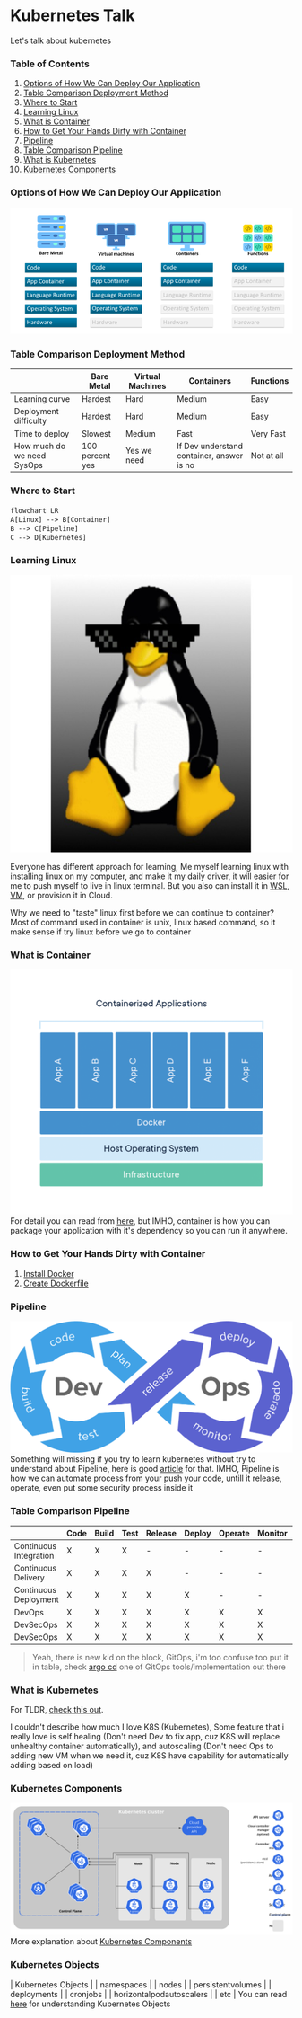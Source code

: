 # **Kubernetes Talk**
Let's talk about kubernetes
### **Table of Contents**
1. [Options of How We Can Deploy Our Application](https://github.com/ludesdeveloper/kubernetes-talk#options-of-how-we-can-deploy-our-application)
2. [Table Comparison Deployment Method](https://github.com/ludesdeveloper/kubernetes-talk#table-comparison-deployment-method)
3. [Where to Start](https://github.com/ludesdeveloper/kubernetes-talk#where-to-start)
4. [Learning Linux](https://github.com/ludesdeveloper/kubernetes-talk#learning-linux)
5. [What is Container](https://github.com/ludesdeveloper/kubernetes-talk#what-is-container)
6. [How to Get Your Hands Dirty with Container](https://github.com/ludesdeveloper/kubernetes-talk#how-to-get-your-hands-dirty-with-container)
7. [Pipeline](https://github.com/ludesdeveloper/kubernetes-talk#pipeline)
8. [Table Comparison Pipeline](https://github.com/ludesdeveloper/kubernetes-talk#table-comparison-pipeline)
9. [What is Kubernetes](https://github.com/ludesdeveloper/kubernetes-talk#what-is-kubernetes)
10. [Kubernetes Components](https://github.com/ludesdeveloper/kubernetes-talk#kubernetes-components)
### **Options of How We Can Deploy Our Application**
![Serverless Evolution](pic/serverless_evolution.png)
### **Table Comparison Deployment Method**
|   | Bare Metal | Virtual Machines | Containers | Functions |
| - | - | - | - | - |
| Learning curve | Hardest  | Hard  | Medium | Easy |
| Deployment difficulty | Hardest  | Hard  | Medium | Easy |
| Time to deploy | Slowest  | Medium  | Fast | Very Fast |
| How much do we need SysOps | 100 percent yes | Yes we need | If Dev understand container, answer is no | Not at all |
### **Where to Start**
```mermaid
flowchart LR
A[Linux] --> B[Container]
B --> C[Pipeline]
C --> D[Kubernetes]
```
### **Learning Linux**

<p align="center">
  <img width="695" height="494" src="pic/linux-thug-life.jpeg">
</p>

Everyone has different approach for learning, Me myself learning linux with installing linux on my computer, and make it my daily driver, it will
easier for me to push myself to live in linux terminal. But you also can install it in [WSL](https://docs.microsoft.com/en-us/windows/wsl/install), 
[VM](https://www.virtualbox.org/), or provision it in Cloud.

Why we need to "taste" linux first before we can continue to container? Most of command used in container is unix, linux based command, so it make sense
if try linux before we go to container
### **What is Container**
![Use containers to Build, Share and Run your applications](pic/container-what-is-container.png)
For detail you can read from [here](https://www.docker.com/resources/what-container), but IMHO, container is how you can package your application
with it's dependency so you can run it anywhere.
### **How to Get Your Hands Dirty with Container**
1. [Install Docker](https://docs.docker.com/get-docker/)
2. [Create Dockerfile](https://docs.docker.com/language/python/build-images/)
### **Pipeline**
![CI/CD](pic/CI-CD.png)
Something will missing if you try to learn kubernetes without try to understand about Pipeline, here is good [article](https://docs.gitlab.com/ee/ci/introduction/)
for that. IMHO, Pipeline is how we can automate process from your push your code, untill it release, operate, even put some security process inside it
### **Table Comparison Pipeline**
| | Code | Build | Test | Release | Deploy | Operate | Monitor | Security |
| - | - | - | - | - | - | - | - | - |
| Continuous Integration | X | X | X | - | - | - | - | - |
| Continuous Delivery | X | X | X | X | - | - | - | - |
| Continuous Deployment | X | X | X | X | X | - | - | - |
| DevOps | X | X | X | X | X | X | X | - |
| DevSecOps | X | X | X | X | X | X | X | - |
| DevSecOps | X | X | X | X | X | X | X | X |
> Yeah, there is new kid on the block, GitOps, i'm too confuse too put it in table, check [argo cd](https://argo-cd.readthedocs.io/en/stable/)
one of GitOps tools/implementation out there
### **What is Kubernetes**
For TLDR, [check this out](https://kubernetes.io/docs/concepts/overview/what-is-kubernetes/).

I couldn't describe how much I love K8S (Kubernetes),
Some feature that i really love is self healing (Don't need Dev to fix app, cuz K8S will replace unhealthy container automatically), and autoscaling 
(Don't need Ops to adding new VM when we need it, cuz K8S have capability for automatically adding based on load)
### **Kubernetes Components**
![Kubernetes Components](pic/components-of-kubernetes.svg)
More explanation about [Kubernetes Components](https://kubernetes.io/docs/concepts/overview/components/)
### **Kubernetes Objects**
| Kubernetes Objects |
| namespaces |
| nodes |
| persistentvolumes |
| deployments |
| cronjobs |
| horizontalpodautoscalers |
| etc |
You can read [here](https://kubernetes.io/docs/concepts/overview/working-with-objects/kubernetes-objects/) for understanding Kubernetes Objects
